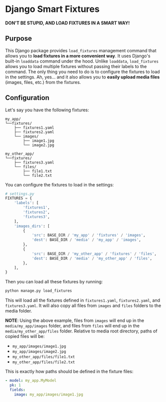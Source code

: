 # Django Smart Fixtures

**DON'T BE STUPID, AND LOAD FIXTURES IN A SMART WAY!**

## Purpose

This Django package provides `load_fixtures` management command that allows you
to **load fixtures in a more convenient way**. It uses Django's built-in
`loaddata` command under the hood. Unlike `loaddata`, `load_fixtures` allows you
to load multiple fixtures without passing their labels to the command. The only
thing you need to do is to configure the fixtures to load in the settings.
Ah, yes... and it also allows you to **easily upload media files** (images,
files, etc.) from the fixtures.

## Configuration

Let's say you have the following fixtures:

```plaintext
my_app/
└──fixtures/
    ├── fixtures1.yaml
    ├── fixtures2.yaml
    └── images/
        ├── image1.jpg
        └── image2.jpg
    
my_other_app/
└──fixtures/
    ├── fixtures3.yaml
    └── files/
        ├── file1.txt
        └── file2.txt
```

You can configure the fixtures to load in the settings:

```python
# settings.py
FIXTURES = {
    'labels': [
        'fixtures1',
        'fixtures2',
        'fixtures3',
    ],
    'images_dirs': [
        {
            'src': BASE_DIR / 'my_app' / 'fixtures' / 'images',
            'dest': BASE_DIR / 'media' / 'my_app' / 'images',
        },
        {
            'src': BASE_DIR / 'my_other_app' / 'fixtures' / 'files',
            'dest': BASE_DIR / 'media' / 'my_other_app' / 'files',
        },
    ],
}
```

Then you can load all these fixtures by running:

```bash
python manage.py load_fixtures
```

This will load all the fixtures defined in `fixtures1.yaml`, `fixtures2.yaml`,
and `fixtures3.yaml`. It will also copy all files from `images` and `files`
folders to the media folder.

**NOTE**: Using the above example, files from `images` will end up in the
`media/my_app/images` folder, and files from `files` will end up in the
`media/my_other_app/files` folder. Relative to media root directory, paths of
copied files will be:

- `my_app/images/image1.jpg`
- `my_app/images/image2.jpg`
- `my_other_app/files/file1.txt`
- `my_other_app/files/file2.txt`

This is exactly how paths should be defined in the fixture files:

```yaml
- model: my_app.MyModel
  pk: 1
  fields:
    image: my_app/images/image1.jpg
```
